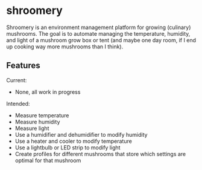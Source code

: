 # shroomery

Shroomery is an environment management platform for growing (culinary) mushrooms.
The goal is to automate managing the temperature, humidity, and light of a mushroom
grow box or tent (and maybe one day room, if I end up cooking way more mushrooms than I think).

## Features

Current:

- None, all work in progress

Intended:

- Measure temperature
- Measure humidity
- Measure light
- Use a humidifier and dehumidifier to modify humidity
- Use a heater and cooler to modify temperature
- Use a lightbulb or LED strip to modify light
- Create profiles for different mushrooms that store which settings are optimal for that mushroom
